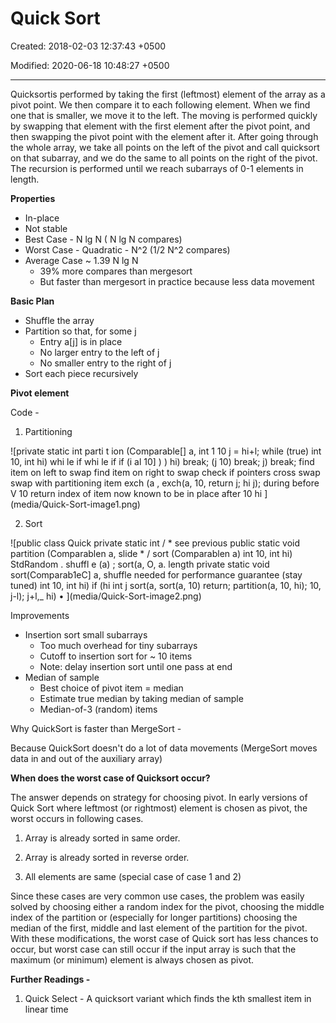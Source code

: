 # Quick Sort

Created: 2018-02-03 12:37:43 +0500

Modified: 2020-06-18 10:48:27 +0500

---

Quicksortis performed by taking the first (leftmost) element of the array as a pivot point. We then compare it to each following element. When we find one that is smaller, we move it to the left. The moving is performed quickly by swapping that element with the first element after the pivot point, and then swapping the pivot point with the element after it. After going through the whole array, we take all points on the left of the pivot and call quicksort on that subarray, and we do the same to all points on the right of the pivot. The recursion is performed until we reach subarrays of 0-1 elements in length.



**Properties**
-   In-place
-   Not stable
-   Best Case - N lg N ( N lg N compares)
-   Worst Case - Quadratic - N^2 (1/2 N^2 compares)
-   Average Case ~ 1.39 N lg N
    -   39% more compares than mergesort
    -   But faster than mergesort in practice because less data movement



**Basic Plan**
-   Shuffle the array
-   Partition so that, for some j
    -   Entry a[j] is in place
    -   No larger entry to the left of j
    -   No smaller entry to the right of j
-   Sort each piece recursively



**Pivot element**



Code -

1.  Partitioning

![private static int parti t ion (Comparable[] a, int 1 10 j = hi+l; while (true) int 10, int hi) whi le if whi le if if (i al 10] ) ) hi) break; (j 10) break; j) break; find item on left to swap find item on right to swap check if pointers cross swap swap with partitioning item exch (a , exch(a, 10, return j; hi j); during before V 10 return index of item now known to be in place after 10 hi ](media/Quick-Sort-image1.png)



2.  Sort



![public class Quick private static int / * see previous public static void partition (Comparablen a, slide * / sort (Comparablen a) int 10, int hi) StdRandom . shuffl e (a) ; sort(a, O, a. length private static void sort(Comparab1eC] a, shuffle needed for performance guarantee (stay tuned) int 10, int hi) if (hi int j sort(a, sort(a, 10) return; partition(a, 10, hi); 10, j-l); j+l,_ hi) • ](media/Quick-Sort-image2.png)



Improvements
-   Insertion sort small subarrays
    -   Too much overhead for tiny subarrays
    -   Cutoff to insertion sort for ~ 10 items
    -   Note: delay insertion sort until one pass at end
-   Median of sample
    -   Best choice of pivot item = median
    -   Estimate true median by taking median of sample
    -   Median-of-3 (random) items



Why QuickSort is faster than MergeSort -

Because QuickSort doesn't do a lot of data movements (MergeSort moves data in and out of the auxiliary array)



**When does the worst case of Quicksort occur?**

The answer depends on strategy for choosing pivot. In early versions of Quick Sort where leftmost (or rightmost) element is chosen as pivot, the worst occurs in following cases.

1.  Array is already sorted in same order.

2.  Array is already sorted in reverse order.

3.  All elements are same (special case of case 1 and 2)



Since these cases are very common use cases, the problem was easily solved by choosing either a random index for the pivot, choosing the middle index of the partition or (especially for longer partitions) choosing the median of the first, middle and last element of the partition for the pivot. With these modifications, the worst case of Quick sort has less chances to occur, but worst case can still occur if the input array is such that the maximum (or minimum) element is always chosen as pivot.



**Further Readings -**

1.  Quick Select - A quicksort variant which finds the kth smallest item in linear time



